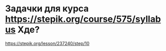 Задачки для курса https://stepik.org/course/575/syllabus
Хде? 
===
https://stepik.org/lesson/237240/step/10
